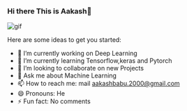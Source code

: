 ### Hi there This is Aakash👋

![gif](https://media1.giphy.com/media/Ma01OduoNA8dxIVb3V/giphy.gif)

Here are some ideas to get you started:

- 🔭 I’m currently working on Deep Learning
- 🌱 I’m currently learning Tensorflow,keras and Pytorch
- 👯 I’m looking to collaborate on new Projects
- 💬 Ask me about Machine Learning
- 📫 How to reach me: mail aakashbabu.2000@gmail.com
- 😄 Pronouns: He
- ⚡ Fun fact: No comments

